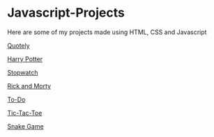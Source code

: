 # Javascript-Projects

Here are some of my projects made using HTML, CSS and Javascript

<a href="https://bushraaksoy.github.io/Javascript-Projects/quotely-js/">Quotely<a/>
<img href="images/quotely-ss.png"/>

<a href="https://bushraaksoy.github.io/Javascript-Projects/harry-potter/">Harry Potter<a/>
<img href="https://raw.githubusercontent.com/bushraaksoy/Javascript-Projects/main/images/harry-potter-ss.png" />

<a href="https://bushraaksoy.github.io/Javascript-Projects/stopwatch/">Stopwatch<a/>
<img href="https://raw.githubusercontent.com/bushraaksoy/Javascript-Projects/main/images/stopwatch-ss.png" />

<a href="https://bushraaksoy.github.io/Javascript-Projects/RickAndMorty/">Rick and Morty<a/>
<img href="https://raw.githubusercontent.com/bushraaksoy/Javascript-Projects/main/images/rick-and-morty-ss.png" />

<a href="https://bushraaksoy.github.io/Javascript-Projects/Todo/">To-Do<a/>
<img href="https://raw.githubusercontent.com/bushraaksoy/Javascript-Projects/main/images/to-do-ss.png" />

<a href="https://bushraaksoy.github.io/Javascript-Projects/tictactoe/">Tic-Tac-Toe<a/>
<img href="https://raw.githubusercontent.com/bushraaksoy/Javascript-Projects/main/images/tic-tac-toe-ss.png" />

<a href="https://bushraaksoy.github.io/Javascript-Projects/snake-game/">Snake Game<a/>
<img href="https://raw.githubusercontent.com/bushraaksoy/Javascript-Projects/main/images/snake-game-ss.png" />
